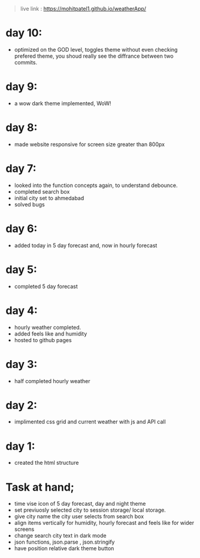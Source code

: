 > live link : https://mohitpatel1.github.io/weatherApp/

# day 10:
- optimized on the GOD level, toggles theme without even checking prefered theme, you shoud really see the diffrance between two commits.

# day 9:
- a wow dark theme implemented, WoW!

# day 8:
- made website responsive for screen size greater than 800px

# day 7:
- looked into the function concepts again, to understand debounce.
- completed search box
- initial city set to ahmedabad
- solved bugs

# day 6:
- added today in 5 day forecast and, now in hourly forecast

# day 5: 
- completed 5 day forecast

# day 4:
- hourly weather completed.
- added feels like and humidity
- hosted to github pages

# day 3:
- half completed hourly weather

# day 2:
- implimented css grid and current weather with js and API call

# day 1:
- created the html structure

# Task at hand;
- time vise icon of 5 day forecast, day and night theme
- set previuosly selected city to session storage/ local storage.
- give city name the city user selects from search box
- align items vertically for humidity, hourly forecast and feels like for wider screens
- change search city text in dark mode
- json functions, json.parse , json.stringify
- have position relative dark theme button
